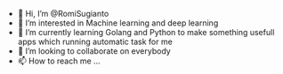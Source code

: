 - 👋 Hi, I’m @RomiSugianto
- 👀 I’m interested in Machine learning and deep learning
- 🌱 I’m currently learning Golang and Python to make something usefull apps which running automatic task for me
- 💞️ I’m looking to collaborate on everybody
- 📫 How to reach me ...

<!---
RomiSugianto/RomiSugianto is a ✨ special ✨ repository because its `README.md` (this file) appears on your GitHub profile.
You can click the Preview link to take a look at your changes.
--->
